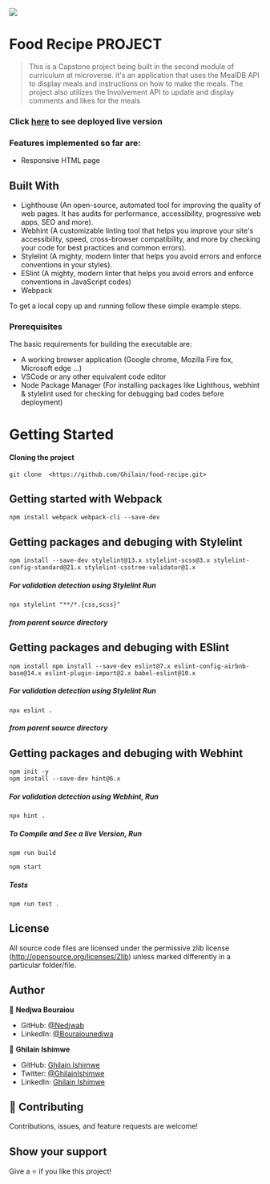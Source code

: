   ![](https://img.shields.io/badge/Microverse-blueviolet) 

# Food Recipe PROJECT

> This is a Capstone project being built in the second module of curriculum at microverse. it's an application that uses the MealDB API to display meals and instructions on how to make the meals. The project also utilizes the Involvement API to update and display comments and likes for the meals

### Click [here](https://ghilain.github.io/food-recipe/dist/index.html) to see deployed live version

### Features implemented so far are:

- Responsive HTML page

## Built With

- Lighthouse (An open-source, automated tool for improving the quality of web pages. It has audits for performance, accessibility, progressive web apps, SEO and more).
- Webhint (A customizable linting tool that helps you improve your site's accessibility, speed, cross-browser compatibility, and more by checking your code for best practices and common errors).
- Stylelint (A mighty, modern linter that helps you avoid errors and enforce conventions in your styles).
- ESlint (A mighty, modern linter that helps you avoid errors and enforce conventions in JavaScript codes)
- Webpack

To get a local copy up and running follow these simple example steps.

### Prerequisites

The basic requirements for building the executable are:

- A working browser application (Google chrome, Mozilla Fire fox, Microsoft edge ...)
- VSCode or any other equivalent code editor
- Node Package Manager (For installing packages like Lighthous, webhint & stylelint used for checking for debugging bad codes before deployment)

# Getting Started

#### Cloning the project

```
git clone  <https://github.com/Ghilain/food-recipe.git>
```

## Getting started with Webpack

```
npm install webpack webpack-cli --save-dev
```

## Getting packages and debuging with Stylelint

```
npm install --save-dev stylelint@13.x stylelint-scss@3.x stylelint-config-standard@21.x stylelint-csstree-validator@1.x
```

##### For validation detection using Stylelint Run

```
npx stylelint "**/*.{css,scss}"
```

##### from parent source directory

## Getting packages and debuging with ESlint

```
npm install npm install --save-dev eslint@7.x eslint-config-airbnb-base@14.x eslint-plugin-import@2.x babel-eslint@10.x
```

##### For validation detection using Stylelint Run

```
npx eslint .
```

##### from parent source directory

## Getting packages and debuging with Webhint

```
npm init -y
npm install --save-dev hint@6.x
```

##### For validation detection using Webhint, Run

```
npx hint .
```

##### To Compile and See a live Version,  Run
```
npm run build 
```
```
npm start
```
##### Tests

```
npm run test .
```
## License

All source code files are licensed under the permissive zlib license
(http://opensource.org/licenses/Zlib) unless marked differently in a particular folder/file.

## Author

👤 **Nedjwa Bouraiou**
 
- GitHub: [@Nedjwab](https://github.com/nedjwab)
- LinkedIn: [@Bouraiounedjwa](https://www.linkedin.com/feed/)

👤 **Ghilain Ishimwe**

- GitHub: [Ghilain Ishimwe](https://github.com/Ghilain)
- Twitter: [@GhilainIshimwe](https://twitter.com/GhilainIshimwe)
- LinkedIn: [Ghilain Ishimwe](https://www.linkedin.com/in/ghilain-ishimwe-067a5b1b4/)

## 🤝 Contributing

Contributions, issues, and feature requests are welcome!

## Show your support

Give a ⭐️ if you like this project!
